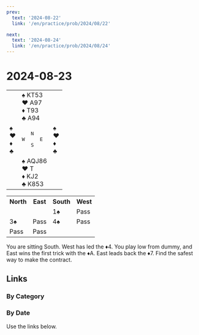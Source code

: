 ```yaml
---
prev:
  text: '2024-08-22'
  link: '/en/practice/prob/2024/08/22'

next:
  text: '2024-08-24'
  link: '/en/practice/prob/2024/08/24'
---
```


# 2024-08-23

<table class="deal">
	<tr>
		<td></td>
		<td>♠ KT53<br>♥ A97<br>♦ T93<br>♣ A94</td>
		<td></td>
	</tr>
	<tr>
		<td>♠ <br>♥ <br>♦ <br>♣ </td>
		<td><pre>   N<br>W     E<br>   S</pre></td>
		<td>♠ <br>♥ <br>♦ <br>♣ </td>
	</tr>
	<tr>
		<td></td>
		<td>♠ AQJ86<br>♥ T<br>♦ KJ2<br>♣ K853</td>
		<td></td>
	</tr>
</table>

<table class="auction">
	<tr>
		<th>North</th>
		<th>East</th>
		<th>South</th>
		<th>West</th>
	</tr>
	<tr>
		<td></td>
		<td></td>
		<td>1♠</td>
		<td>Pass</td>
	</tr>
	<tr>
		<td>3♠</td>
		<td>Pass</td>
		<td>4♠</td>
		<td>Pass</td>
	</tr>
	<tr>
		<td>Pass</td>
		<td>Pass</td>
		<td></td>
		<td></td>
	</tr>
</table>

You are sitting South. West has led the ♦4. You play low from dummy, and East wins the first trick with the ♦A. East leads back the ♦7. Find the safest way to make the contract.

## Links

[<Badge type="tip" text="Check Solution"/>](/en/learning/prob/2024/08/23)

### By Category

[<Badge type="tip" text="<--"/>](/en/practice/prob/2024/08/22)
[<Badge type="tip" text="Calendar"/>](/en/practice/calendar/2024/08)
[<Badge type="info" text="-->"/>](/en/practice/prob/2024/08/24)

### By Date

Use the links below.